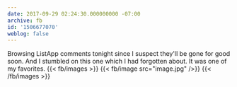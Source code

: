 ```yaml
---
date: 2017-09-29 02:24:30.000000000 -07:00
archive: fb
id: '1506677070'
weblog: false
---
```


Browsing ListApp comments tonight since I suspect they'll be gone for good soon. And I stumbled on this one which I had forgotten about. It was one of my favorites.
{{< fb/images >}}
{{< fb/image src="image.jpg" />}}
{{< /fb/images >}}
